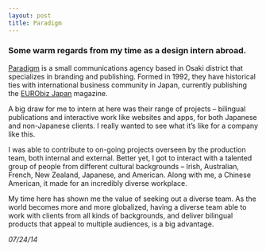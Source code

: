 ```yaml
---
layout: post
title: Paradigm
---
```


### Some warm regards from my time as a design intern abroad.

[Paradigm](http://www.paradigm.co.jp/) is a small communications agency based in Osaki district that specializes in branding and publishing. Formed in 1992, they have historical ties with international business community in Japan, currently publishing the [EURObiz Japan](https://eurobiz.jp/) magazine.

A big draw for me to intern at here was their range of projects – bilingual publications and interactive work like websites and apps, for both Japanese and non-Japanese clients. I really wanted to see what it’s like for a company like this.

I was able to contribute to on-going projects overseen by the production team, both internal and external. Better yet, I got to interact with a talented group of people from different cultural backgrounds – Irish, Australian, French, New Zealand, Japanese, and American. Along with me, a Chinese American, it made for an incredibly diverse workplace.

My time here has shown me the value of seeking out a diverse team. As the world becomes more and more globalized, having a diverse team able to work with clients from all kinds of backgrounds, and deliver bilingual products that appeal to multiple audiences, is a big advantage.

*07/24/14*
